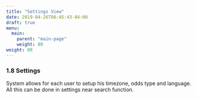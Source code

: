 ```yaml
---
title: "Settings View"
date: 2019-04-26T06:45:43-04:00
draft: true
menu:
  main:
    parent: "main-page"
    weight: 80
weight: 80
---
```


### 1.8 Settings

System allows for each user to setup his timezone, odds type and language. All this can be done in settings near search function.
